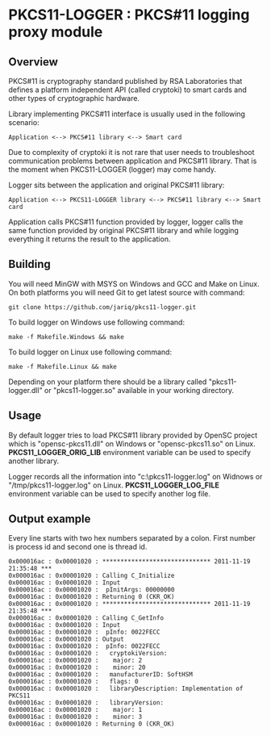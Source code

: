 # PKCS11-LOGGER : PKCS#11 logging proxy module

## Overview

PKCS#11 is cryptography standard published by RSA Laboratories that defines 
a platform independent API (called cryptoki) to smart cards and other types of 
cryptographic hardware.

Library implementing PKCS#11 interface is usually used in the following scenario:

	Application <--> PKCS#11 library <--> Smart card

Due to complexity of cryptoki it is not rare that user needs to troubleshoot 
communication problems between application and PKCS#11 library. That is the 
moment when PKCS11-LOGGER (logger) may come handy.

Logger sits between the application and original PKCS#11 library:

	Application <--> PKCS11-LOGGER library <--> PKCS#11 library <--> Smart card

Application calls PKCS#11 function provided by logger, logger calls the same 
function provided by original PKCS#11 library and while logging everything 
it returns the result to the application.

## Building

You will need MinGW with MSYS on Windows and GCC and Make on Linux. On both 
platforms you will need Git to get latest source with command:

	git clone https://github.com/jariq/pkcs11-logger.git

To build logger on Windows use following command:

	make -f Makefile.Windows && make

To build logger on Linux use following command:

	make -f Makefile.Linux && make

Depending on your platform there should be a library called "pkcs11-logger.dll" 
or "pkcs11-logger.so" available in your working directory.

## Usage

By default logger tries to load PKCS#11 library provided by OpenSC project 
which is "opensc-pkcs11.dll" on Windows or "opensc-pkcs11.so" on Linux. 
__PKCS11\_LOGGER\_ORIG\_LIB__ environment variable can be used to specify 
another library.

Logger records all the information into "c:\pkcs11-logger.log" on Widnows or 
"/tmp/pkcs11-logger.log" on Linux. __PKCS11\_LOGGER\_LOG\_FILE__ environment 
variable can be used to specify another log file.

## Output example

Every line starts with two hex numbers separated by a colon. First number is
process id and second one is thread id.

	0x000016ac : 0x00001020 : ****************************** 2011-11-19 21:35:48 ***
	0x000016ac : 0x00001020 : Calling C_Initialize
	0x000016ac : 0x00001020 : Input
	0x000016ac : 0x00001020 :  pInitArgs: 00000000
	0x000016ac : 0x00001020 : Returning 0 (CKR_OK)
	0x000016ac : 0x00001020 : ****************************** 2011-11-19 21:35:48 ***
	0x000016ac : 0x00001020 : Calling C_GetInfo
	0x000016ac : 0x00001020 : Input
	0x000016ac : 0x00001020 :  pInfo: 0022FECC
	0x000016ac : 0x00001020 : Output
	0x000016ac : 0x00001020 :  pInfo: 0022FECC
	0x000016ac : 0x00001020 :   cryptokiVersion:
	0x000016ac : 0x00001020 :    major: 2
	0x000016ac : 0x00001020 :    minor: 20
	0x000016ac : 0x00001020 :   manufacturerID: SoftHSM                         
	0x000016ac : 0x00001020 :   flags: 0
	0x000016ac : 0x00001020 :   libraryDescription: Implementation of PKCS11        
	0x000016ac : 0x00001020 :   libraryVersion:
	0x000016ac : 0x00001020 :    major: 1
	0x000016ac : 0x00001020 :    minor: 3
	0x000016ac : 0x00001020 : Returning 0 (CKR_OK)
